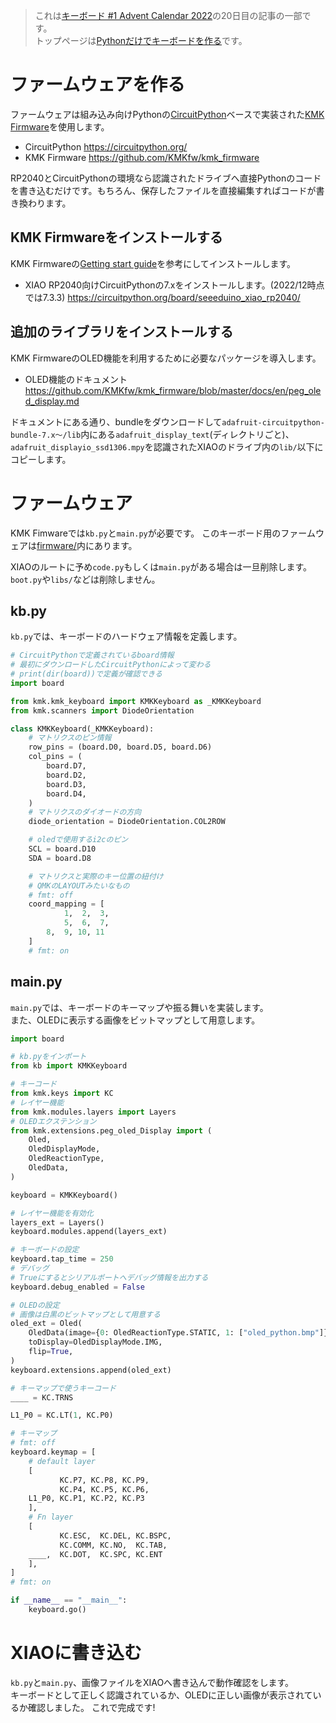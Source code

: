 > これは[キーボード #1 Advent Calendar 2022](https://adventar.org/calendars/7529)の20日目の記事の一部です。   
> トップページは[Pythonだけでキーボードを作る](https://5z6p.com/2022/12/21/ac2022/)です。

# ファームウェアを作る
ファームウェアは組み込み向けPythonの[CircuitPython](https://circuitpython.org/)ベースで実装された[KMK Firmware](https://github.com/KMKfw/kmk_firmware)を使用します。   
- CircuitPython https://circuitpython.org/
- KMK Firmware https://github.com/KMKfw/kmk_firmware

RP2040とCircuitPythonの環境なら認識されたドライブへ直接Pythonのコードを書き込むだけです。もちろん、保存したファイルを直接編集すればコードが書き換わります。

## KMK Firmwareをインストールする
KMK Firmwareの[Getting start guide](https://github.com/KMKfw/kmk_firmware/blob/master/docs/en/Getting_Started.md)を参考にしてインストールします。

- XIAO RP2040向けCircuitPythonの7.xをインストールします。(2022/12時点では7.3.3)
https://circuitpython.org/board/seeeduino_xiao_rp2040/

## 追加のライブラリをインストールする
KMK FirmwareのOLED機能を利用するために必要なパッケージを導入します。

- OLED機能のドキュメント
https://github.com/KMKfw/kmk_firmware/blob/master/docs/en/peg_oled_display.md

ドキュメントにある通り、bundleをダウンロードして`adafruit-circuitpython-bundle-7.x～/lib`内にある`adafruit_display_text`(ディレクトリごと)、`adafruit_displayio_ssd1306.mpy`を認識されたXIAOのドライブ内の`lib/`以下にコピーします。

# ファームウェア
KMK Fimwareでは`kb.py`と`main.py`が必要です。
このキーボード用のファームウェアは[firmware/](../../firmware/)内にあります。

XIAOのルートに予め`code.py`もしくは`main.py`がある場合は一旦削除します。   
`boot.py`や`libs/`などは削除しません。

## kb.py
`kb.py`では、キーボードのハードウェア情報を定義します。

```python
# CircuitPythonで定義されているboard情報
# 最初にダウンロードしたCircuitPythonによって変わる
# print(dir(board))で定義が確認できる
import board

from kmk.kmk_keyboard import KMKKeyboard as _KMKKeyboard
from kmk.scanners import DiodeOrientation

class KMKKeyboard(_KMKKeyboard):
    # マトリクスのピン情報
    row_pins = (board.D0, board.D5, board.D6)
    col_pins = (
        board.D7,
        board.D2,
        board.D3,
        board.D4,
    )
    # マトリクスのダイオードの方向
    diode_orientation = DiodeOrientation.COL2ROW

    # oledで使用するi2cのピン
    SCL = board.D10
    SDA = board.D8

    # マトリクスと実際のキー位置の紐付け
    # QMKのLAYOUTみたいなもの
    # fmt: off
    coord_mapping = [
            1,  2,  3,
            5,  6,  7,
        8,  9, 10, 11
    ]
    # fmt: on

```

## main.py
`main.py`では、キーボードのキーマップや振る舞いを実装します。   
また、OLEDに表示する画像をビットマップとして用意します。

```python
import board

# kb.pyをインポート
from kb import KMKKeyboard

# キーコード
from kmk.keys import KC
# レイヤー機能
from kmk.modules.layers import Layers
# OLEDエクステンション
from kmk.extensions.peg_oled_Display import (
    Oled,
    OledDisplayMode,
    OledReactionType,
    OledData,
)

keyboard = KMKKeyboard()

# レイヤー機能を有効化
layers_ext = Layers()
keyboard.modules.append(layers_ext)

# キーボードの設定
keyboard.tap_time = 250
# デバッグ
# Trueにするとシリアルポートへデバッグ情報を出力する
keyboard.debug_enabled = False

# OLEDの設定
# 画像は白黒のビットマップとして用意する
oled_ext = Oled(
    OledData(image={0: OledReactionType.STATIC, 1: ["oled_python.bmp"]}),
    toDisplay=OledDisplayMode.IMG,
    flip=True,
)
keyboard.extensions.append(oled_ext)

# キーマップで使うキーコード
____ = KC.TRNS

L1_P0 = KC.LT(1, KC.P0)

# キーマップ
# fmt: off
keyboard.keymap = [
    # default layer
    [     
           KC.P7, KC.P8, KC.P9,
           KC.P4, KC.P5, KC.P6,
    L1_P0, KC.P1, KC.P2, KC.P3 
    ],
    # Fn layer
    [     
           KC.ESC,  KC.DEL, KC.BSPC,
           KC.COMM, KC.NO,  KC.TAB,
    ____,  KC.DOT,  KC.SPC, KC.ENT 
    ],
]
# fmt: on

if __name__ == "__main__":
    keyboard.go()

```

# XIAOに書き込む
`kb.py`と`main.py`、画像ファイルをXIAOへ書き込んで動作確認をします。   
キーボードとして正しく認識されているか、OLEDに正しい画像が表示されているか確認しました。
これで完成です!

